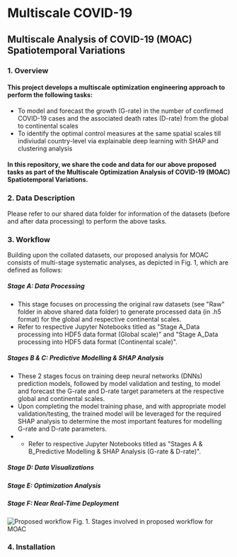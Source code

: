 # Multiscale COVID-19

## Multiscale Analysis of COVID-19 (MOAC) Spatiotemporal Variations

### 1. Overview
#### This project develops a multiscale optimization engineering approach to perform the following tasks:

- To model and forecast the growth (G-rate) in the number of confirmed COVID-19 cases and the associated death rates (D-rate) from the global to continental scales 
- To identify the optimal control measures at the same spatial scales till indiviudal country-level via explainable deep learning with SHAP and clustering analysis

#### In this repository, we share the code and data for our above proposed tasks as part of the Multiscale Optimization Analysis of COVID-19 (MOAC) Spatiotemporal Variations.

### 2. Data Description

Please refer to our shared data folder for information of the datasets (before and after data processing) to perform the above tasks.

### 3. Workflow

Building upon the collated datasets, our proposed analysis for MOAC consists of multi-stage systematic analyses, as depicted in Fig. 1, which are defined as follows:

##### Stage A: Data Processing
- This stage focuses on processing the original raw datasets (see "Raw" folder in above shared data folder) to generate processed data (in .h5 format) for the global and respective continental scales.
- Refer to respective Jupyter Notebooks titled as "Stage A_Data processing into HDF5 data format (Global scale)" and "Stage A_Data processing into HDF5 data format (Continental scale)".

##### Stages B & C: Predictive Modelling & SHAP Analysis
- These 2 stages focus on training deep neural networks (DNNs) prediction models, followed by model validation and testing, to model and forecast the G-rate and D-rate target parameters at the respective global and continental scales.
- Upon completing the model training phase, and with appropriate model validation/testing, the trained model will be leveraged for the required SHAP analysis to determine the most important features for modelling G-rate and D-rate parameters. 
- - Refer to respective Jupyter Notebooks titled as "Stages A & B_Predictive Modelling & SHAP Analysis (G-rate & D-rate)".

##### Stage D: Data Visualizations

##### Stage E: Optimization Analysis

##### Stage F: Near Real-Time Deployment

![Proposed workflow](https://user-images.githubusercontent.com/70025024/153757221-13dec56a-a0ac-4d12-a8f1-320e38b086ca.svg)
Fig. 1. Stages involved in proposed workflow for MOAC

### 4. Installation
